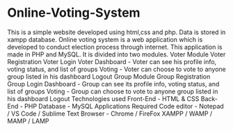 # Online-Voting-System
This is a  simple website developed using html,css and php. Data is stored in xampp database.
Online voting system is a web application which is developed to conduct election process through internet. This application is made in PHP and MySQL. It is divided into two modules.
Voter Module
Voter Registration
Voter Login
Voter Dashboard - Voter can see his profile info, voting status, and list of groups
Voting - Voter can choose to vote to anyone group listed in his dashboard
Logout
Group Module
Group Registration
Group Login
Dashboard - Group can see its profile info, voting status, and list of groups
Voting - Group can choose to vote to anyone group listed in his dashboard
Logout
Technologies used
Front-End - HTML & CSS
Back-End - PHP
Database - MySQL
Applications Required
Code editor - Notepad / VS Code / Sublime Text
Browser - Chrome / FireFox
XAMPP / WAMP / MAMP / LAMP
